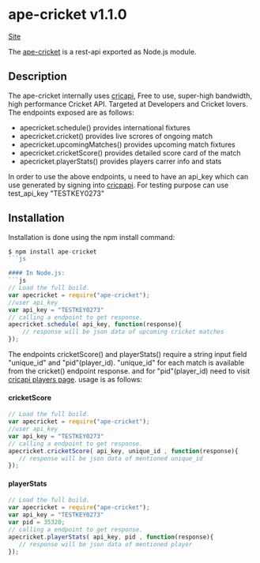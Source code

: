 # ape-cricket v1.1.0

[Site](http://apecricket.herokuapp.com/documentation#)

The [ape-cricket](http://apecricket.herokuapp.com/documentation#) is a rest-api exported as Node.js module.

## Description

The ape-cricket internally uses [cricapi](http://www.cricapi.com/), Free to use, super-high bandwidth, high performance Cricket API. Targeted at Developers and Cricket lovers.<br>
 The endpoints exposed are as follows:

 * apecricket.schedule() provides international fixtures
 * apecricket.cricket() provides live scrores  of ongoing match 
 * apecricket.upcomingMatches() provides upcoming match fixtures 
 * apecricket.cricketScore() provides detailed score card of the match
 * apecricket.playerStats() provides players carrer info and stats
 
 In order to use the above endpoints, u need to have an api_key which can use generated by signing into [cricpapi](http://www.cricapi.com). For testing purpose can use test_api_key "TESTKEY0273"

## Installation
Installation is done using the npm install command:
```js
$ npm install ape-cricket
```js

#### In Node.js:
```js
// Load the full build. 
var apecricket = require("ape-cricket");
//user api_key
var api_key = "TESTKEY0273"
// calling a endpoint to get response.
apecricket.schedule( api_key, function(response){ 
    // response will be json data of upcoming cricket matches
});
```

The endpoints cricketScore() and playerStats() require a string input field "unique_id" and "pid"(player_id). "unique_id" for each match is available from the cricket() endpoint response. and for "pid"(player_id) need to visit [cricapi players page](http://www.cricapi.com/players/). usage is as follows:


#### cricketScore
 ```js
// Load the full build. 
var apecricket = require("ape-cricket");
//user api_key
var api_key = "TESTKEY0273"
// calling a endpoint to get response.
apecricket.cricketScore( api_key, unique_id , function(response){ 
    // response will be json data of mentioned unique_id
});
``` 

#### playerStats
 ```js
// Load the full build. 
var apecricket = require("ape-cricket");
var api_key = "TESTKEY0273"
var pid = 35320;
// calling a endpoint to get response.
apecricket.playerStats( api_key, pid , function(response){ 
    // response will be json data of mentioned player
});
```  
